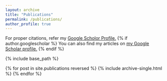 ```yaml
---
layout: archive
title: "Publications"
permalink: /publications/
author_profile: true
---
```


For proper citations, refer my <a href = "https://scholar.google.com/citations?user=UsJddC0AAAAJ&hl=en">Google Scholor Profile.</a>
{% if author.googlescholar %}
  You can also find my articles on <u><a href="{{author.googlescholar}}">my Google Scholar profile</a>.</u>
{% endif %}

{% include base_path %}

{% for post in site.publications reversed %}
  {% include archive-single.html %}
{% endfor %}
